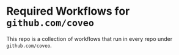 # Required Workflows for `github.com/coveo`

This repo is a collection of workflows that run in every repo under `github.com/coveo`.
